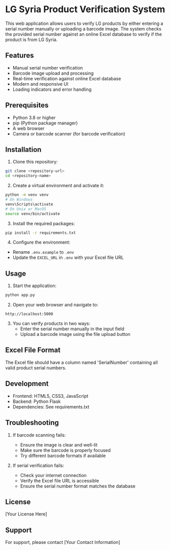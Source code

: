 # LG Syria Product Verification System

This web application allows users to verify LG products by either entering a serial number manually or uploading a barcode image. The system checks the provided serial number against an online Excel database to verify if the product is from LG Syria.

## Features

- Manual serial number verification
- Barcode image upload and processing
- Real-time verification against online Excel database
- Modern and responsive UI
- Loading indicators and error handling

## Prerequisites

- Python 3.8 or higher
- pip (Python package manager)
- A web browser
- Camera or barcode scanner (for barcode verification)

## Installation

1. Clone this repository:
```bash
git clone <repository-url>
cd <repository-name>
```

2. Create a virtual environment and activate it:
```bash
python -m venv venv
# On Windows
venv\Scripts\activate
# On Unix or MacOS
source venv/bin/activate
```

3. Install the required packages:
```bash
pip install -r requirements.txt
```

4. Configure the environment:
- Rename `.env.example` to `.env`
- Update the `EXCEL_URL` in `.env` with your Excel file URL

## Usage

1. Start the application:
```bash
python app.py
```

2. Open your web browser and navigate to:
```
http://localhost:5000
```

3. You can verify products in two ways:
   - Enter the serial number manually in the input field
   - Upload a barcode image using the file upload button

## Excel File Format

The Excel file should have a column named 'SerialNumber' containing all valid product serial numbers.

## Development

- Frontend: HTML5, CSS3, JavaScript
- Backend: Python Flask
- Dependencies: See requirements.txt

## Troubleshooting

1. If barcode scanning fails:
   - Ensure the image is clear and well-lit
   - Make sure the barcode is properly focused
   - Try different barcode formats if available

2. If serial verification fails:
   - Check your internet connection
   - Verify the Excel file URL is accessible
   - Ensure the serial number format matches the database

## License

[Your License Here]

## Support

For support, please contact [Your Contact Information] 